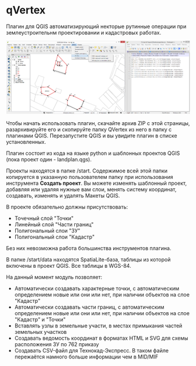 # qVertex

Плагин для QGIS автоматизирующий некторые рутинные операции при землеустроительнм проектировании и кадастровых работах.

![Внешний вид](/screen.png)

Чтобы начать использовать плагин, скачайте архив ZIP с этой страницы, разархивируйте его и скопируйте папку QVertex из него в папку с плагинами QGIS. Перезапустите QGIS и вы увидите плагин в списке установленных.

Плагин состоит из кода на языке python и шаблонных проектов QGIS (пока проект один - landplan.qgs).

Проекты находятся в папке /start. Содержимое всей этой папки копируется в указанную пользователем папку при использования инструмента **Создать проект**. Вы можете изменять шаблонный проект, добавляя или удаляя нужные вам слои, менять систему координат, создавать, изменять и удалять Макеты QGIS.

В проекте обязательно должны присутствовать:
* Точечный слой "Точки"
* Линейный слой "Части границ"
* Полигональный слои "ЗУ"
* Полигональный слои "Кадастр"

Без них невозможна работа большинства инструментов плагина.

В папке /start/data находятся SpatiaLite-база, таблицы из которой включены в проект QGIS. Все таблицы в WGS-84.

На данный момент модуль позволяет:
* Автоматически создавать характерные точки, с автоматическим определением новые или они или нет, при наличии объектов на слое "Кадастр"
* Автоматически создавать части границ, с автоматическим определением новые или они или нет, при наличии объектов на слое "Кадастр" и "Точки"
* Вставлять узлы в земельные участи, в местах примыкания частей земельных участков
* Создавать ведомость координат в форматах HTML и SVG для схемы расположения ЗУ по 762 приказу
* Создавать CSV-файл для Технокад-Экспресс. В таком файле пережаётся намного больше информации чем в MID/MIF
